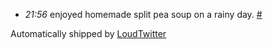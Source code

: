 <html><body><ul class="loudtwitter"><li><em>21:56</em> enjoyed homemade split pea soup on a rainy day. <a href="http://twitter.com/merrill517/statuses/1385805416">#</a></li></ul>Automatically shipped by <a href="http://www.loudtwitter.com">LoudTwitter</a></body></html>